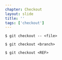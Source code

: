 ```yaml
---
chapter: Checkout
layout: slide
title: ''
tags: ['checkout']
---
```


	$ git checkout -- <file>

	$ git checkout <branch>

	$ git checkout <REF>